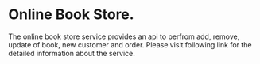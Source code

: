 # Online Book Store.

The online book store service provides an api to perfrom add, remove, update of book, new customer and order. Please visit following link for the detailed information about the service.
